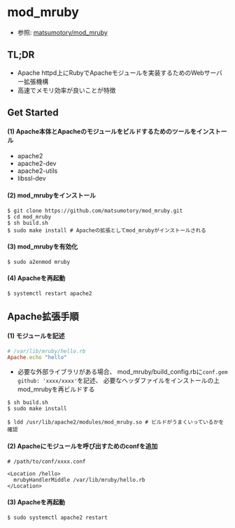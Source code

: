 # mod_mruby
- 参照: [matsumotory/mod_mruby](https://github.com/matsumotory/mod_mruby)

## TL;DR
- Apache httpd上にRubyでApacheモジュールを実装するためのWebサーバー拡張機構
- 高速でメモリ効率が良いことが特徴

## Get Started
#### (1) Apache本体とApacheのモジュールをビルドするためのツールをインストール
- apache2
- apache2-dev
- apache2-utils
- libssl-dev

#### (2) mod_mrubyをインストール
```
$ git clone https://github.com/matsumotory/mod_mruby.git
$ cd mod_mruby
$ sh build.sh
$ sudo make install # Apacheの拡張としてmod_mrubyがインストールされる
```

#### (3) mod_mrubyを有効化
```
$ sudo a2enmod mruby
```

#### (4) Apacheを再起動
```
$ systemctl restart apache2
```

## Apache拡張手順
#### (1) モジュールを記述
```ruby
# /var/lib/mruby/hello.rb
Apache.echo "hello"
```
- 必要な外部ライブラリがある場合、
  mod_mruby/build_config.rbに`conf.gem github: 'xxxx/xxxx'`を記述、
  必要なヘッダファイルをインストールの上mod_mrubyを再ビルドする
```
$ sh build.sh
$ sudo make install

$ ldd /usr/lib/apache2/modules/mod_mruby.so # ビルドがうまくいっているかを確認
```

#### (2) Apacheにモジュールを呼び出すためのconfを追加
```
# /path/to/conf/xxxx.conf

<Location /hello>
  mrubyHandlerMiddle /var/lib/mruby/hello.rb
</Location>
```

#### (3) Apacheを再起動
```
$ sudo systemctl apache2 restart
```
